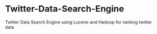 # Twitter-Data-Search-Engine
Twitter Data Search Engine using Lucene and Hadoop for ranking twitter data
